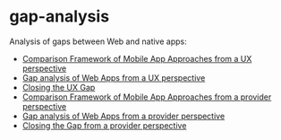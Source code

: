 gap-analysis
============

Analysis of gaps between Web and native apps:
- [Comparison Framework of Mobile App Approaches from a UX perspective](http://w3c-webmob.github.io/gap-analysis/ux-comparison-framework.html)
- [Gap analysis of Web Apps from a UX perspective](http://w3c-webmob.github.io/gap-analysis/ux-webapps.html)
- [Closing the UX Gap](http://w3c-webmob.github.io/gap-analysis/ux-actions.html)
- [Comparison Framework of Mobile App Approaches from a provider perspective](http://w3c-webmob.github.io/gap-analysis/provider-comparison-framework.html)
- [Gap analysis of Web Apps from a provider perspective](http://w3c-webmob.github.io/gap-analysis/provider-webapps.html)
- [Closing the Gap from a provider perspective](http://w3c-webmob.github.io/gap-analysis/provider-actions.html)
